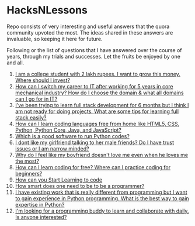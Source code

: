 # HacksNLessons
Repo consists of very interesting and useful answers that the quora community upvoted the most. The ideas shared in these answers are invaluable, so keeping it here for future.

Following or the list of questions that I have answered over the course of years, through my trials and successes. Let the fruits be enjoyed by one and all.

1. [I am a college student with 2 lakh rupees. I want to grow this money. Where should I invest?](/q_1.html)
2. [How can I switch my career to IT after working for 5 years in core mechanical industry? How do I choose the domain & what all domains can I go for in IT?](/q_2.html)
3. [I’ve been trying to learn full stack development for 6 months but I think I am not ready for doing projects. What are some tips for learning full stack easily?](/q_3.html)
4. [How can I learn coding languages free from home like HTML5, CSS, Python, Python Core, Java, and JavaScript?](/q_4.html)
5. [Which is a good software to run Python codes?](/q_5.html)
6. [I dont like my girlfriend talking to her male friends? Do I have trust issues or I am narrow minded?](/q_6.html)
7. [Why do I feel like my boyfriend doesn't love me even when he loves me the most?](/q_7.html)
8. [How can I learn coding for free? Where can I practice coding for beginners?](/q_8.html)
9. [How can you Start Learning to code](/q_9.html)
10. [How smart does one need to be to be a programmer?](/q_10.html)
11. [I have existing work that is really different from programming but I want to gain experience in Python programming. What is the best way to gain expertise in Python?](/q_11.html)
12. [I'm looking for a programming buddy to learn and collaborate with daily. Is anyone interested?](/q_12.html)